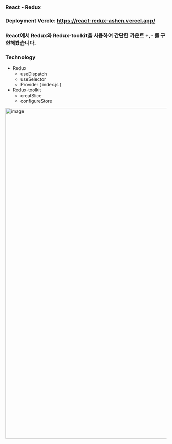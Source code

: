 ### React - Redux

### Deployment Vercle: https://react-redux-ashen.vercel.app/

### React에서 Redux와 Redux-toolkit을 사용하여 간단한 카운트 +,- 를 구현해봤습니다.

### Technology
- Redux
    - useDispatch
    - useSelector
    - Provider ( index.js )
- Redux-toolkit
    - creatSlice
    - configureStore

<img width="1036" alt="image" src="https://user-images.githubusercontent.com/96061695/182016095-7c105855-8632-4749-8bbe-5b4d00c36200.png">
